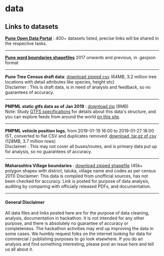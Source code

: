 # data
## Links to datasets

**[Pune Open Data Portal](http://opendata.punecorporation.org)** : 400+ datasets listed, precise links will be shared in the respective tasks.

----

**[Pune ward boundaries shapefiles](https://github.com/datameet-pune/datameet-pune.github.io/tree/master/maps)** 2017 onwards and previous, in .geojson format

----

**Pune Tree Census draft data**: [download zipped csv](http://nikhilvj.co.in/files/trees/trees_all_clean1.csv.zip) (64MB, 3.2 million tree locations with detail attributes like species, height etc)  
Disclaimer : This is draft data, is in need of analysis and feedback, so no guarantees of accuracy.

----

**PMPML static gtfs data as of Jan 2019** : [download zip](http://nikhilvj.co.in/files/pmpml/pmpml-gtfs.zip) (8MB)  
Note: Study [GTFS specifications](https://developers.google.com/transit/) for details about this data's structure, and you can explore feeds from around the world [on this site](https://transitfeeds.com/).

----

**PMPML vehicle position logs**, from 2019-01-19 16:00 to 2019-01-27 18:00 IST, converted to flat CSV and duplicates removed:
 [download .tar.gz of csv](http://nikhilvj.co.in/files/pmpml/pmpml_gpslogs_19.1.19_4pm_to_27.1.19_6pm.tar.gz) (128MB, 3.7 million rows)  
Disclaimer : This may not cover all buses/routes, and is primary data put up for analysis, so no guarantees of accuracy.

----
  
**Maharashtra Village boundaries** : [download zipped shapefile](https://drive.google.com/open?id=0B3gxOiUzXTR-RVdZNXh4X1huUG8) (45k+ polygon shapes with district, taluka, village name and codes as per census 2011) 
Disclaimer: This data is compiled from unofficial sources, has not been checked for accuracy. Link is posted for purpose of data analysis, auditing by comparing with officially released PDFs, and documentation.

----


#### General Disclaimer
All data files and links posted here are for the purpose of data cleaning, analysis, documentation in hackathon. It is not intended for any other purpose, and there is absolutely no guarantee of accuracy or completeness. The hackathon activities may end up improving the data in some cases. We humbly request folks on the internet looking for data for commercial / publishing purposes to go look elsewhere. If you do an analysis and find something interesting, please post an issue here and tell us all about it.
